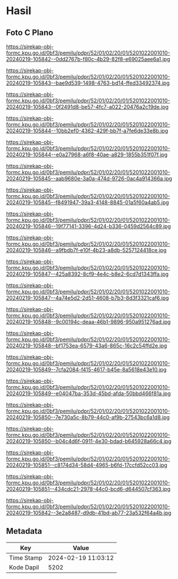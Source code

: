 # Hasil

## Foto C Plano

https://sirekap-obj-formc.kpu.go.id/0bf3/pemilu/pdpr/52/01/02/20/01/5201022001010-20240219-105842--0dd2767b-f80c-4b29-82f8-e69025aee6a1.jpg

https://sirekap-obj-formc.kpu.go.id/0bf3/pemilu/pdpr/52/01/02/20/01/5201022001010-20240219-105843--bae9d539-1498-4763-bd14-ffed33492374.jpg

https://sirekap-obj-formc.kpu.go.id/0bf3/pemilu/pdpr/52/01/02/20/01/5201022001010-20240219-105843--0f2491d8-be57-4fc7-a022-20476a2c19de.jpg

https://sirekap-obj-formc.kpu.go.id/0bf3/pemilu/pdpr/52/01/02/20/01/5201022001010-20240219-105844--10bb2ef0-4362-429f-bb7f-a7fe6de33e8b.jpg

https://sirekap-obj-formc.kpu.go.id/0bf3/pemilu/pdpr/52/01/02/20/01/5201022001010-20240219-105844--e0a27968-a6f8-40ae-a829-1855b351f07f.jpg

https://sirekap-obj-formc.kpu.go.id/0bf3/pemilu/pdpr/52/01/02/20/01/5201022001010-20240219-105845--aab9680e-3a0a-474d-9726-0ac4a914366a.jpg

https://sirekap-obj-formc.kpu.go.id/0bf3/pemilu/pdpr/52/01/02/20/01/5201022001010-20240219-105845--f8491947-39a3-4148-8845-01a5f60a4ab5.jpg

https://sirekap-obj-formc.kpu.go.id/0bf3/pemilu/pdpr/52/01/02/20/01/5201022001010-20240219-105846--19f77141-3396-4d24-b336-0459d2564c89.jpg

https://sirekap-obj-formc.kpu.go.id/0bf3/pemilu/pdpr/52/01/02/20/01/5201022001010-20240219-105846--a9fbdb7f-e10f-4b23-a8db-5257124418ce.jpg

https://sirekap-obj-formc.kpu.go.id/0bf3/pemilu/pdpr/52/01/02/20/01/5201022001010-20240219-105847--425a8392-8cf9-4e4c-b8e2-6cd7d1343ffa.jpg

https://sirekap-obj-formc.kpu.go.id/0bf3/pemilu/pdpr/52/01/02/20/01/5201022001010-20240219-105847--4a74e5d2-2d51-4608-b7b3-8d3f3321caf6.jpg

https://sirekap-obj-formc.kpu.go.id/0bf3/pemilu/pdpr/52/01/02/20/01/5201022001010-20240219-105848--9c00194c-deaa-46b1-9896-950a951276ad.jpg

https://sirekap-obj-formc.kpu.go.id/0bf3/pemilu/pdpr/52/01/02/20/01/5201022001010-20240219-105848--bf1753ea-6579-43a6-865c-16c2c54ffd2e.jpg

https://sirekap-obj-formc.kpu.go.id/0bf3/pemilu/pdpr/52/01/02/20/01/5201022001010-20240219-105849--7cfa2084-f415-4617-b45e-8a5618e43e10.jpg

https://sirekap-obj-formc.kpu.go.id/0bf3/pemilu/pdpr/52/01/02/20/01/5201022001010-20240219-105849--e04047ba-353d-45bd-afda-50bbd466f81a.jpg

https://sirekap-obj-formc.kpu.go.id/0bf3/pemilu/pdpr/52/01/02/20/01/5201022001010-20240219-105850--7e730a5c-8b79-44c0-af9b-27543bc6a1d8.jpg

https://sirekap-obj-formc.kpu.go.id/0bf3/pemilu/pdpr/52/01/02/20/01/5201022001010-20240219-105850--b04c4d6f-0911-4e30-bdad-b645928a66c4.jpg

https://sirekap-obj-formc.kpu.go.id/0bf3/pemilu/pdpr/52/01/02/20/01/5201022001010-20240219-105851--c8174d34-58d4-4965-b6fd-17ccfd52cc03.jpg

https://sirekap-obj-formc.kpu.go.id/0bf3/pemilu/pdpr/52/01/02/20/01/5201022001010-20240219-105851--434cdc21-2978-44c0-bcd6-d644507cf363.jpg

https://sirekap-obj-formc.kpu.go.id/0bf3/pemilu/pdpr/52/01/02/20/01/5201022001010-20240219-105842--3e2a8487-d9db-41bd-ab77-23a532f64a4b.jpg


## Metadata

| Key        | Value               |
| ---------- | ------------------- |
| Time Stamp | 2024-02-19 11:03:12 |
| Kode Dapil | 5202                |



